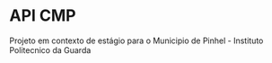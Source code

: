 # API CMP
Projeto em contexto de estágio para o Municipio de Pinhel - Instituto Politecnico da Guarda
